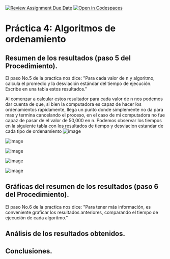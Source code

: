 [![Review Assignment Due Date](https://classroom.github.com/assets/deadline-readme-button-24ddc0f5d75046c5622901739e7c5dd533143b0c8e959d652212380cedb1ea36.svg)](https://classroom.github.com/a/ke8zCzPd)
[![Open in Codespaces](https://classroom.github.com/assets/launch-codespace-7f7980b617ed060a017424585567c406b6ee15c891e84e1186181d67ecf80aa0.svg)](https://classroom.github.com/open-in-codespaces?assignment_repo_id=13628923)
# Práctica 4: Algoritmos de ordenamiento

## Resumen de los resultados (paso 5 del Procedimiento).
El paso No.5 de la practica nos dice: "Para cada valor de n y algoritmo, calcula el promedio y la desviación estándar del tiempo de ejecución. Escribe en una tabla estos resultados."

Al comenzar a calcular estos resultador para cada valor de n nos podemos dar cuenta de que, si bien la computadora es capaz de hacer los ordenamientos rapidamente, llega un punto donde simplemente no da para mas y termina cancelando el proceso, en el caso de mi computadora no fue capaz de pasar de el valor de 50,000 en n. Podemos observar los tiempos en la siguiente tabla con los resultados de tiempo y desviacion estandar de cada tipo de ordenamiento
![image](https://github.com/AGN-Teaching/practica-4-algoritmos-de-ordenamiento-Shadic1212/assets/89264651/2863c145-bdb4-4d59-970b-2b5d3ecd4614)

![image](https://github.com/AGN-Teaching/practica-4-algoritmos-de-ordenamiento-Shadic1212/assets/89264651/c7b0ba8f-ae47-403b-9039-5c6fc1fb9836)

![image](https://github.com/AGN-Teaching/practica-4-algoritmos-de-ordenamiento-Shadic1212/assets/89264651/ac1f5512-9393-45be-b471-61cd61cb5e90)

![image](https://github.com/AGN-Teaching/practica-4-algoritmos-de-ordenamiento-Shadic1212/assets/89264651/37213a21-e3f2-447d-8b92-3ace59c201e5)

![image](https://github.com/AGN-Teaching/practica-4-algoritmos-de-ordenamiento-Shadic1212/assets/89264651/13c45171-8e6a-4095-8d0d-d4969bcfc9f5)










## Gráficas del resumen de los resultados (paso 6 del Procedimiento).
El paso No.6 de la practica nos dice: "Para tener más información, es conveniente graficar los resultados anteriores, comparando el tiempo de ejecución de cada algoritmo."



## Análisis de los resultados obtenidos.



## Conclusiones.





